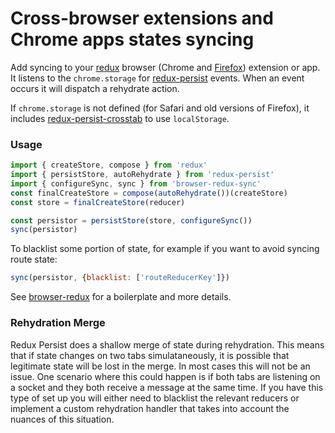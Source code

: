 # Cross-browser extensions and Chrome apps states syncing
Add syncing to your [redux](https://github.com/gaearon/redux) browser (Chrome and [Firefox](https://developer.mozilla.org/en-US/Add-ons/WebExtensions/Chrome_incompatibilities#storage)) extension or app. 
It listens to the `chrome.storage` for [redux-persist](https://github.com/rt2zz/redux-persist) events. When an event occurs it will dispatch a rehydrate action.

If `chrome.storage` is not defined (for Safari and old versions of Firefox), it includes [redux-persist-crosstab](https://github.com/rt2zz/redux-persist-crosstab) to use `localStorage`.

### Usage
```js
import { createStore, compose } from 'redux'
import { persistStore, autoRehydrate } from 'redux-persist'
import { configureSync, sync } from 'browser-redux-sync'
const finalCreateStore = compose(autoRehydrate())(createStore)
const store = finalCreateStore(reducer)

const persistor = persistStore(store, configureSync())
sync(persistor)
```

To blacklist some portion of state, for example if you want to avoid syncing route state:
```js
sync(persistor, {blacklist: ['routeReducerKey']})
```

See [browser-redux](https://github.com/zalmoxisus/browser-redux) for a boilerplate and more details.

### Rehydration Merge
Redux Persist does a shallow merge of state during rehydration. This means that if state changes on two tabs simulataneously, it is possible that legitimate state will be lost in the merge. In most cases this will not be an issue. One scenario where this could happen is if both tabs are listening on a socket and they both receive a message at the same time. If you have this type of set up you will either need to blacklist the relevant reducers or implement a custom rehydration handler that takes into account the nuances of this situation. 
